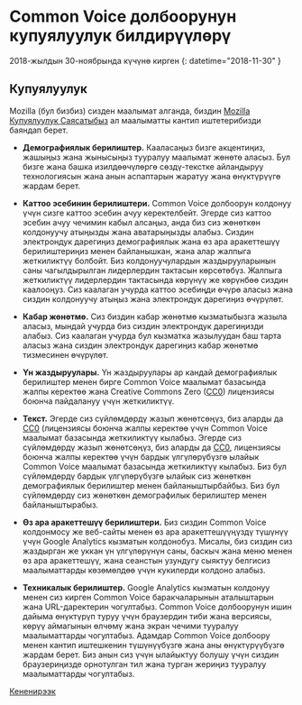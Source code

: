 # Common Voice долбоорунун купуялуулук билдирүүлөрү 

2018-жылдын 30-ноябрында күчүнө кирген {: datetime="2018-11-30" }

## Купуялуулук

Mozilla (бул бизбиз) сизден маалымат алганда, биздин [Mozilla Купуялуулук Саясатыбыз](https://www.mozilla.org/privacy) ал маалыматты кантип иштетерибизди баяндап берет.

* **Демографиялык берилиштер.** Кааласаңыз бизге акцентиңиз, жашыңыз жана жынысыңыз тууралуу маалымат жөнөтө аласыз. Бул бизге жана башка изилдөөчүлөргө сөздү-текстке айландыруу технологиясын жана анын аспаптарын жаратуу жана өнүктүрүүгө жардам берет.

* **Каттоо эсебинин берилиштери.** Common Voice долбоорун колдонуу үчүн сизге каттоо эсебин ачуу керектелбейт. Эгерде сиз каттоо эсебин ачуу чечимин кабыл алсаңыз, анда биз сиз жөнөткөн колдонуучу атыңызды жана аватарыңызды алабыз. Cиздин электрондук дарегиңиз демографиялык жана өз ара аракеттешүү берилиштериңиз менен байланышкан, жана алар жалпыга жеткиликтүү болбойт. Биз колдонуучулардын жаздырууларынын саны чагылдырылган лидерлердин тактасын көрсөтөбүз. Жалпыга жеткиликтүү лидерлердин тактасында көрүнүү же көрүнбөө сиздин каалооңуз. Cиз каалаган учурда каттоо эсебиңди өчүрө аласыз жана сиздин колдонуучу атыңыз жана электрондук дарегиңиз өчүрүлөт.

* **Кабар жөнөтмө.** Сиз биздин кабар жөнөтмө кызматыбызга жазыла аласыз, мындай учурда биз сиздин электрондук дарегиңизди алабыз. Сиз каалаган учурда бул кызматка жазылуудан баш тарта аласыз жана сиздин электрондук дарегиңиз кабар жөнөтмө тизмесинен өчүрүлөт.

* **Үн жаздыруулары.** Үн жаздыруулары ар кандай демографиялык берилиштер менен бирге Common Voice маалымат базасында жалпы керектөө жана Creative Commons Zero ([CC0](https://creativecommons.org/publicdomain/zero/1.0/)) лицензиясы боюнча пайдалануу үчүн жеткиликтүү.

* **Текст.** Эгерде сиз сүйлөмдөрдү жазып жөнөтсөңүз, биз аларды да [CC0](https://creativecommons.org/publicdomain/zero/1.0/) (лицензиясы боюнча жалпы керектөө үчүн Common Voice маалымат базасында жеткиликтүү кылабыз. Эгерде сиз сүйлөмдөрдү жазып жөнөтсөңүз, биз аларды да [CC0](https://creativecommons.org/publicdomain/zero/1.0/), лицензиясы боюнча жалпы керектөө үчүн бардык үлгүлөрүбүзгө ылайык Common Voice маалымат базасында жеткиликтүү кылабыз. Биз бул сүйлөмдөрдү бардык үлгүлөрүбүзгө ылайык сиз жөнөткөн демографиялык берилиштер менен байланыштырбайбыз. Биз бул сүйлөмдөрдү сиз жөнөткөн демографилык берилиштер менен байланыштырабыз.

* **Өз ара аракеттешүү берилиштери.** Биз сиздин Common Voice колдонмосу же веб-сайты менен өз ара аракеттешүүңүздү түшүнүү үчүн Google Analytics кызматын колдонобуз. Мисалы, биз сиздин сиз жаздырган же уккан үн үлгүлөрүнүн саны, баскыч жана меню менен өз ара аракеттешүү, жана сеанстын узундугу сыяктуу белгисиз маалыматтарды көзөмөлдөө үчүн кукилерди колдоно алабыз.

* **Техникалык берилиштер.** Google Analytics кызматын колдонуу менен сиз кирген Common Voice баракчаларынын аталыштарын жана URL-даректерин чогултабыз. Common Voice долбоорунун ишин дайыма өнүктүрүп туруу үчүн браузердин тиби жана версиясы, көрүү аймагынын өлчөмү жана экран чечими тууралуу маалыматтарды чогултабыз. Адамдар Common Voice долбоору менен кантип иштешкенин түшүнүүбүзгө жана аны өнүктүрүүбүзгө жардам берет. Биз анын сиз үчүн ылайыктуу болушу үчүн сиздин браузериңизде орнотулган тил жана турган жериңиз тууралуу маалыматтарды чогултабыз.

[Кененирээк](https://github.com/mozilla/voice-web/blob/master/docs/data_dictionary.md)
